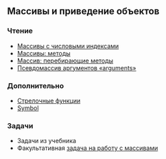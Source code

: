 ## Массивы и приведение объектов

### Чтение

* [Массивы с числовыми индексами](http://learn.javascript.ru/array)
* [Массивы: методы](http://learn.javascript.ru/array-methods)
* [Массив: перебирающие методы](http://learn.javascript.ru/array-iteration)
* [Псевдомассив аргументов «arguments»](http://learn.javascript.ru/arguments-pseudoarray)

### Дополнительно

* [Стрелочные функции]( https://developer.mozilla.org/ru/docs/Web/JavaScript/Reference/Functions/Arrow_functions)
* [Symbol](http://learn.javascript.ru/symbol)


### Задачи

* Задачи из учебника
* Факультативная [задача на работу с массивами](http://burlakilia.github.io/playground/#-L-0cuVnuYxrOyE9DXkc)